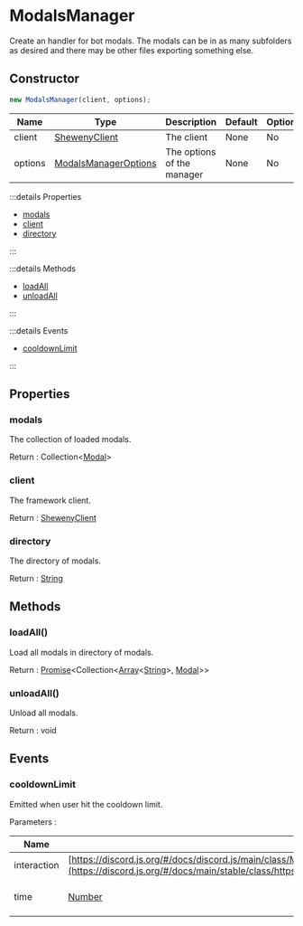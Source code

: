 # ModalsManager

Create an handler for bot modals. The modals can be in as many subfolders as desired and there may be other files exporting something else.

## Constructor

```js
new ModalsManager(client, options);
```

| Name    | Type                                                                      | Description                | Default | Optional |
| ------- | ------------------------------------------------------------------------- | -------------------------- | ------- | -------- |
| client  | [ShewenyClient](../client/ShewenyClient.md)                               | The client                 | None    | No       |
| options | [ModalsManagerOptions](../typedef/ManagerOptions.md#modalsmanageroptions) | The options of the manager | None    | No       |

:::details Properties

- [modals](#modals)
- [client](#client)
- [directory](#directory)

:::

:::details Methods

- [loadAll](#loadall)
- [unloadAll](#unloadall)

:::

:::details Events

- [cooldownLimit](#cooldownlimit)

:::

## Properties

### modals

The collection of loaded modals.

Return : Collection<[Modal](../structures/Modal.md)>

### client

The framework client.

Return : [ShewenyClient](../client/ShewenyClient.md)

### directory

The directory of modals.

Return : [String](https://developer.mozilla.org/en-US/docs/Web/JavaScript/Reference/Global_Objects/String)

## Methods

### loadAll()

Load all modals in directory of modals.

Return : [Promise](https://developer.mozilla.org/docs/Web/JavaScript/Reference/Global_Objects/Promise)\<Collection\<[Array](https://developer.mozilla.org/docs/Web/JavaScript/Reference/Global_Objects/Array)\<[String](https://developer.mozilla.org/docs/Web/JavaScript/Reference/Global_Objects/String)>, [Modal](../structures/Modal.md)>>

### unloadAll()

Unload all modals.

Return : void

## Events

### cooldownLimit

Emitted when user hit the cooldown limit.

Parameters :

| Name        | Type                                                                                                                                                                                                     | Description               |
| ----------- | -------------------------------------------------------------------------------------------------------------------------------------------------------------------------------------------------------- | ------------------------- |
| interaction | [https://discord.js.org/#/docs/discord.js/main/class/ModalSubmitInteraction](https://discord.js.org/#/docs/main/stable/class/https://discord.js.org/#/docs/discord.js/main/class/ModalSubmitInteraction) | The interaction           |
| time        | [Number](https://developer.mozilla.org/docs/Web/JavaScript/Reference/Global_Objects/Number)                                                                                                              | The time before run again |
